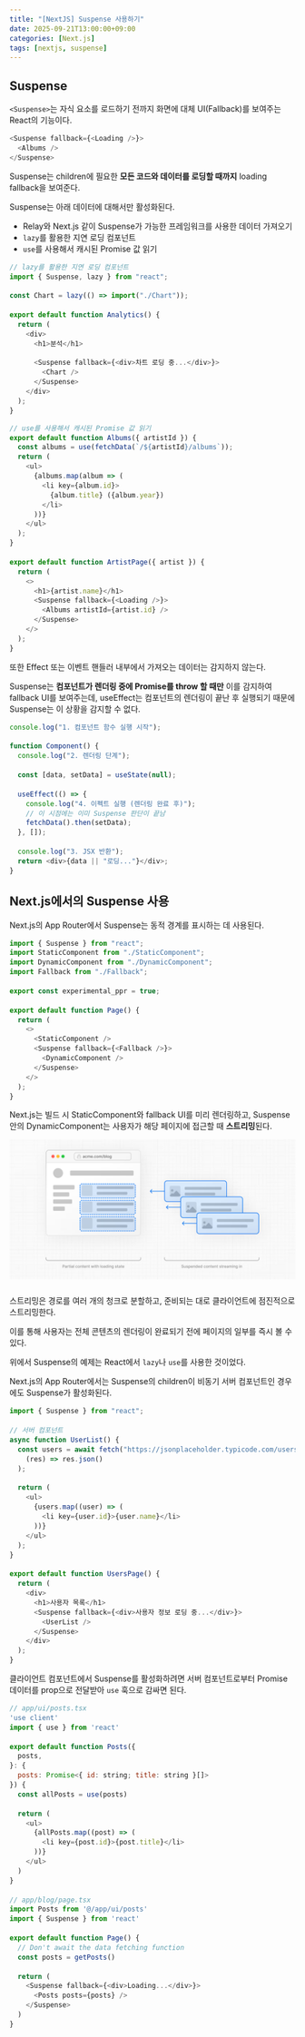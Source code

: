 ```yaml
---
title: "[NextJS] Suspense 사용하기"
date: 2025-09-21T13:00:00+09:00
categories: [Next.js]
tags: [nextjs, suspense]
---
```


## Suspense

`<Suspense>`는 자식 요소를 로드하기 전까지 화면에 대체 UI(Fallback)를 보여주는 React의 기능이다.

```js
<Suspense fallback={<Loading />}>
  <Albums />
</Suspense>
```

Suspense는 children에 필요한 **모든 코드와 데이터를 로딩할 때까지** loading fallback을 보여준다.

Suspense는 아래 데이터에 대해서만 활성화된다.

- Relay와 Next.js 같이 Suspense가 가능한 프레임워크를 사용한 데이터 가져오기
- `lazy`를 활용한 지연 로딩 컴포넌트
- `use`를 사용해서 캐시된 Promise 값 읽기

```js
// lazy를 활용한 지연 로딩 컴포넌트
import { Suspense, lazy } from "react";

const Chart = lazy(() => import("./Chart"));

export default function Analytics() {
  return (
    <div>
      <h1>분석</h1>

      <Suspense fallback={<div>차트 로딩 중...</div>}>
        <Chart />
      </Suspense>
    </div>
  );
}
```

```js
// use를 사용해서 캐시된 Promise 값 읽기
export default function Albums({ artistId }) {
  const albums = use(fetchData(`/${artistId}/albums`));
  return (
    <ul>
      {albums.map(album => (
        <li key={album.id}>
          {album.title} ({album.year})
        </li>
      ))}
    </ul>
  );
}

export default function ArtistPage({ artist }) {
  return (
    <>
      <h1>{artist.name}</h1>
      <Suspense fallback={<Loading />}>
        <Albums artistId={artist.id} />
      </Suspense>
    </>
  );
}
```

또한 Effect 또는 이벤트 핸들러 내부에서 가져오는 데이터는 감지하지 않는다.

Suspense는 **컴포넌트가 렌더링 중에 Promise를 throw 할 때만** 이를 감지하여 fallback UI를 보여주는데, useEffect는 컴포넌트의 렌더링이 끝난 후 실행되기 때문에 Suspense는 이 상황을 감지할 수 없다.

```js
console.log("1. 컴포넌트 함수 실행 시작");

function Component() {
  console.log("2. 렌더링 단계");

  const [data, setData] = useState(null);

  useEffect(() => {
    console.log("4. 이펙트 실행 (렌더링 완료 후)");
    // 이 시점에는 이미 Suspense 판단이 끝남
    fetchData().then(setData);
  }, []);

  console.log("3. JSX 반환");
  return <div>{data || "로딩..."}</div>;
}
```

## Next.js에서의 Suspense 사용

Next.js의 App Router에서 Suspense는 동적 경계를 표시하는 데 사용된다.

```js
import { Suspense } from "react";
import StaticComponent from "./StaticComponent";
import DynamicComponent from "./DynamicComponent";
import Fallback from "./Fallback";

export const experimental_ppr = true;

export default function Page() {
  return (
    <>
      <StaticComponent />
      <Suspense fallback={<Fallback />}>
        <DynamicComponent />
      </Suspense>
    </>
  );
}
```

Next.js는 빌드 시 StaticComponent와 fallback UI를 미리 렌더링하고, Suspense 안의 DynamicComponent는 사용자가 해당 페이지에 접근할 때 **스트리밍**된다.

<img src="../../assets/img/blog/nextjs/2025-09-21-suspense.png" style="margin-bottom: 10px;">

스트리밍은 경로를 여러 개의 청크로 분할하고, 준비되는 대로 클라이언트에 점진적으로 스트리밍한다.

이를 통해 사용자는 전체 콘텐츠의 렌더링이 완료되기 전에 페이지의 일부를 즉시 볼 수 있다.

위에서 Suspense의 예제는 React에서 `lazy`나 `use`를 사용한 것이었다.

Next.js의 App Router에서는 Suspense의 children이 비동기 서버 컴포넌트인 경우에도 Suspense가 활성화된다.

```js
import { Suspense } from "react";

// 서버 컴포넌트
async function UserList() {
  const users = await fetch("https://jsonplaceholder.typicode.com/users").then(
    (res) => res.json()
  );

  return (
    <ul>
      {users.map((user) => (
        <li key={user.id}>{user.name}</li>
      ))}
    </ul>
  );
}

export default function UsersPage() {
  return (
    <div>
      <h1>사용자 목록</h1>
      <Suspense fallback={<div>사용자 정보 로딩 중...</div>}>
        <UserList />
      </Suspense>
    </div>
  );
}
```

클라이언트 컴포넌트에서 Suspense를 활성화하려면 서버 컴포넌트로부터 Promise 데이터를 prop으로 전달받아 `use` 훅으로 감싸면 된다.

```js
// app/ui/posts.tsx
'use client'
import { use } from 'react'

export default function Posts({
  posts,
}: {
  posts: Promise<{ id: string; title: string }[]>
}) {
  const allPosts = use(posts)

  return (
    <ul>
      {allPosts.map((post) => (
        <li key={post.id}>{post.title}</li>
      ))}
    </ul>
  )
}

// app/blog/page.tsx
import Posts from '@/app/ui/posts'
import { Suspense } from 'react'

export default function Page() {
  // Don't await the data fetching function
  const posts = getPosts()

  return (
    <Suspense fallback={<div>Loading...</div>}>
      <Posts posts={posts} />
    </Suspense>
  )
}
```
